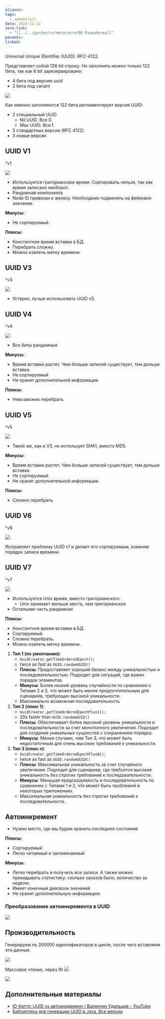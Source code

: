 ```yaml
---
aliases: 
tags:
  - зрелость/🌱
date: 2023-11-12
zero-link:
  - "[[../../garden/ru/meta/zero/00 Разработка]]"
parents: 
linked: 
---
```

Universal Unique IDentifier (UUID). RFC-4122.

Представляет собой 128 bit строку. Но заполнить можно только 122 бита, так как 6 bit зарезервировано:
- 4 бита под версию uuid
- 2 бита под variant

![](Pasted%20image%2020231112132644.png)

Как именно заполняются 122 бита регламентирует версия UUID:
- 2 специальный UUID
	- Nil UUID. Все 0.
	- Max UUID. Все f.
- 5 стандартных версии (RFC 4122)
- 3 новые версии
## UUID V1
^v1

![](Pasted%20image%2020231112133236.png)
- Используется григорианское время. Сортировать нельзя, так как время записано наоборот.
- Рандомная компонента
- Node ID привязан к железу. Необходимо подменять на фейковое значение.

**Минусы:**
- Не сортируемый.

**Плюсы:**
- Константное время вставки в БД.
- Перебрать сложно.
- Можно извлечь метку времени.
## UUID V3
^v3

![](Pasted%20image%2020231112133916.png)
- Устарел, лучше использовать UUID v5.
## UUID V4
^v4

![](Pasted%20image%2020231112133824.png)
- Все биты рандомные

**Минусы:**
- Время вставки растет. Чем больше записей существует, тем дольше вставка.
- Не сортируемый
- Не хранит дополнительной информации

**Плюсы:**
- Невозможно перебрать
## UUID V5
^v5

![](Pasted%20image%2020231112134012.png)
- Такой же, как и V3, но использует SHA1, вместо MD5.

**Минусы:**
- Время вставки растет. Чем больше записей существует, тем дольше вставка.
- Не сортируемый
- Не хранит дополнительной информации.

**Плюсы:**
- Сложно перебрать
## UUID V6
^v6

![](Pasted%20image%2020231112133512.png)

Исправляет проблему UUID v1 и делает его сортируемым, изменяя порядок записи времени.
## UUID V7
^v7

![](Pasted%20image%2020231112133651.png)

- Используется Unix время, вместо григорианского.
	- Unix занимает меньше места, чем григорианское
- Остальная часть рандомная

**Плюсы:**
- Константное время вставки в БД.
- Сортируемый.
- Сложно перебрать.
- Можно извлечь метку времени.

1. **Тип 1 (по умолчанию)**:
    - `UuidCreator.getTimeOrderedEpoch();`
    - twice as fast as `UUID.randomUUID()`
    - **Плюсы**: Предоставляет хороший баланс между уникальностью и последовательностью. Подходит для ситуаций, где важен порядок элементов.
    - **Минусы**: Более низкий уровень случайности по сравнению с Типами 2 и 3, что может быть менее предпочтительным для сценариев, требующих высокой уникальности.
    - Максимально возможная последовательность
2. **Тип 2 (плюс 1)**:
    - `UuidCreator.getTimeOrderedEpochPlus1();`
    - 20x faster than `UUID.randomUUID()`
    - **Плюсы**: Обеспечивает более высокий уровень уникальности и последовательности за счет монотонного увеличения. Подходит для создания уникальных сущностей с сохранением порядка.
    - **Минусы**: Менее случаен, чем Тип 3, что может быть недостаточным для очень высоких требований к уникальности.
3. **Тип 3 (плюс n)**:
    - `UuidCreator.getTimeOrderedEpochPlusN()`;
    - twice as fast as `UUID.randomUUID()`
    - **Плюсы**: Максимальная уникальность за счет случайного увеличения. Подходит для сценариев, где требуется высокая уникальность без строгих требований к последовательности.
    - **Минусы**: Меньшая предсказуемость и последовательность по сравнению с Типами 1 и 2, что может быть проблемой в некоторых приложениях.
    - Максимальная уникальность без строгих требований к последовательности.

## Автоинкремент
- Нужно место, где мы будем хранить последнее состояние

**Плюсы:**
- Сортируемый
- Легко читаемый и запоминаемый

**Минусы:**
- Легко перебрать и получить все записи. А также можно прикидывать статистику: сколько заказов было, количество за неделю.
- Имеет конечный диапазон значений
- Не хранит дополнительную информацию
### Преобразование автоинкремента в UUID
![](Pasted%20image%2020231112135724.png)
## Производительность
Генерируем по 200000 идентификаторов в цикле, после чего вставляем эти данные.

![](Pasted%20image%2020231112141139.png)

Массовое чтение, через IN
![](Pasted%20image%2020231112141352.png)

![](Pasted%20image%2020231112141530.png)
## Дополнительные материалы
- [ID-баттл: UUID vs автоинкремент / Валентин Удальцов - YouTube](https://www.youtube.com/watch?v=Xr_SNd9LIng&t=1762s)
- [Библиотека для генерации UUID в Java. Все версии](https://github.com/f4b6a3/uuid-creator)